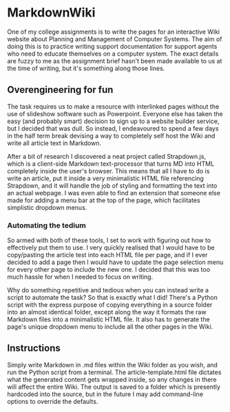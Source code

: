 
# MarkdownWiki

One of my college assignments is to write the pages for an interactive Wiki website about Planning and Management of Computer Systems. The aim of doing this is to practice writing support documentation for support agents who need to educate themselves on a computer system. The exact details are fuzzy to me as the assignment brief hasn't been made available to us at the time of writing, but it's something along those lines.

## Overengineering for fun

The task requires us to make a resource with interlinked pages without the use of slideshow software such as Powerpoint. Everyone else has taken the easy (and probably smart) decision to sign up to a website builder service, but I decided that was dull. So instead, I endeavoured to spend a few days in the half term break devising a way to completely self host the Wiki and write all article text in Markdown.

After a bit of research I discovered a neat project called Strapdown.js, which is a client-side Markdown text-processor that turns MD into HTML completely inside the user's browser. This means that all I have to do is write an article, put it inside a very minimalistic HTML file referencing Strapdown, and it will handle the job of styling and formatting the text into an actual webpage. I was even able to find an extension that someone else made for adding a menu bar at the top of the page, which facilitates simplistic dropdown menus.

### Automating the tedium

So armed with both of these tools, I set to work with figuring out how to effectively put them to use. I very quickly realised that I would have to be copy/pasting the article test into each HTML file per page, and if I ever decided to add a page then I would have to update the page selection menu for every other page to include the new one. I decided that this was too much hassle for when I needed to focus on writing.

Why do something repetitive and tedious when you can instead write a script to automate the task? So that is exactly what I did! There's a Python script with the express purpose of copying everything in a source folder into an almost identical folder, except along the way it formats the raw Markdown files into a minimalistic HTML file. It also has to generate the page's unique dropdown menu to include all the other pages in the Wiki.

## Instructions

Simply write Markdown in .md files within the Wiki folder as you wish, and run the Python script from a terminal. The article-template.html file dictates what the generated content gets wrapped inside, so any changes in there will affect the entire Wiki. The output is saved to a folder which is presently hardcoded into the source, but in the future I may add command-line options to override the defaults. 
